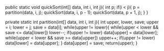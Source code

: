public static void quickSort(int[] data, int i, int j){
    int p;
    if(i < j){
        p = partition(data, i, j);
        quickSort(data, i, p - 1);
        quickSort(data, p + 1, j);
    }
}
    
private static int partition(int[] data, int i, int j){
    int upper, lower, save;
    upper = i; lower = j; save = data[i];
    while(upper != lower){
        while(upper < lower && save <= data[lower]) lower--;
        if(upper != lower) data[upper] = data[lower];
        while(upper < lower && save >= data[upper]) upper++;
        if(upper != lower) data[lower] = data[upper];
    }
    data[upper] = save;
    return(upper);
}
